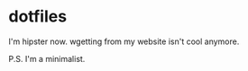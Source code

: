 dotfiles
========

I'm hipster now. wgetting from my website isn't cool anymore.

P.S. I'm a minimalist.
